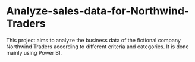 # Analyze-sales-data-for-Northwind-Traders
This project aims to analyze the business data of the fictional company Northwind Traders according to different criteria and categories. It is done mainly using Power BI.
